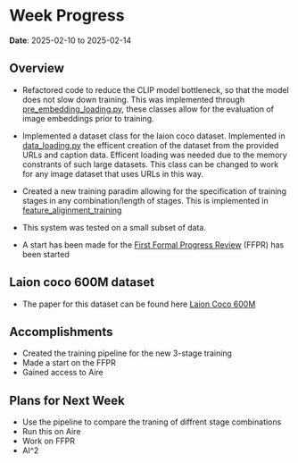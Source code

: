# Week Progress

**Date**: 2025-02-10 to 2025-02-14

## Overview

- Refactored code to reduce the CLIP model bottleneck, so that the model does not slow down training. This was implemented through [pre_embedding_loading.py](https://github.com/sc20gb/MSc_Code/blob/main/src/Data_Loading/pre_embedding_loading.py), these classes allow for the evaluation of image embeddings prior to training.

- Implemented a dataset class for the laion coco dataset. Implemented in [data_loading.py](https://github.com/sc20gb/MSc_Code/blob/main/src/Data_Loading/data_loading.py) the efficent creation of the dataset from the provided URLs and caption data. Efficent loading was needed due to the memory constrants of such large datasets. This class can be changed to work for any image dataset that uses URLs in this way.

- Created a new training paradim allowing for the specification of training stages in any combination/length of stages. This is implemented in [feature_aliginment_training](https://github.com/sc20gb/MSc_Code/blob/main/src/Training/feature_aliginment_training.py)

- This system was tested on a small subset of data.

- A start has been made for the [First Formal Progress Review](https://www.overleaf.com/project/67a9c628ee5c48d784174552) (FFPR) has been started


## Laion coco 600M dataset

- The paper for this dataset can be found here [Laion Coco 600M](https://laion.ai/blog/laion-coco/)

## Accomplishments

- Created the training pipeline for the new 3-stage training
- Made a start on the FFPR
- Gained access to Aire

## Plans for Next Week
- Use the pipeline to compare the traning of diffrent stage combinations
- Run this on Aire
- Work on FFPR
- AI^2


